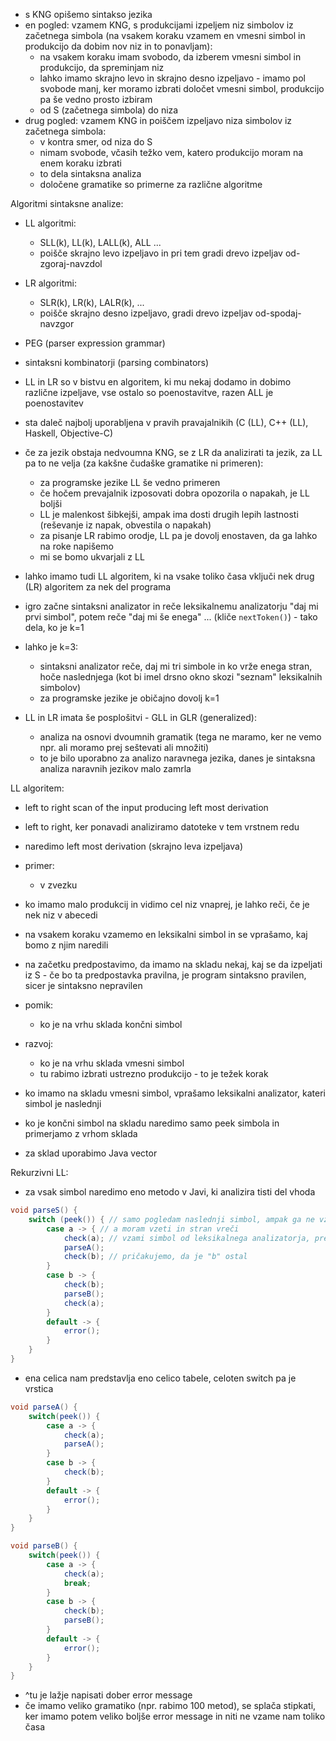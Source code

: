 - s KNG opišemo sintakso jezika
- en pogled: vzamem KNG, s produkcijami izpeljem niz simbolov iz začetnega simbola  (na vsakem koraku vzamem en vmesni simbol in produkcijo da dobim nov niz in to ponavljam):
	- na vsakem koraku imam svobodo, da izberem vmesni simbol in produkcijo, da spreminjam niz
	- lahko imamo skrajno levo in skrajno desno izpeljavo - imamo pol svobode manj, ker moramo izbrati določet vmesni simbol, produkcijo pa še vedno prosto izbiram
	- od S (začetnega simbola) do niza
- drug pogled: vzamem KNG in poiščem izpeljavo niza simbolov iz začetnega simbola:
	- v kontra smer, od niza do S
	- nimam svobode, včasih težko vem, katero produkcijo moram na enem koraku izbrati
	- to dela sintaksna analiza
	- določene gramatike so primerne za različne algoritme

Algoritmi sintaksne analize:
- LL algoritmi:
	- SLL(k), LL(k), LALL(k), ALL ...
	- poišče skrajno levo izpeljavo in pri tem gradi drevo izpeljav od-zgoraj-navzdol
- LR algoritmi:
	- SLR(k), LR(k), LALR(k), ...
	- poišče skrajno desno izpeljavo, gradi drevo izpeljav od-spodaj-navzgor
- PEG (parser expression grammar)
- sintaksni kombinatorji (parsing combinators)

- LL in LR so v bistvu en algoritem, ki mu nekaj dodamo in dobimo različne izpeljave, vse ostalo so poenostavitve, razen ALL je poenostavitev
- sta daleč najbolj uporabljena v pravih pravajalnikih (C (LL), C++ (LL), Haskell, Objective-C)
- če za jezik obstaja nedvoumna KNG, se z LR da analizirati ta jezik, za LL pa to ne velja (za kakšne čudaške gramatike ni primeren):
	- za programske jezike LL še vedno primeren
	- če hočem prevajalnik izposovati dobra opozorila o napakah, je LL boljši
	- LL je malenkost šibkejši, ampak ima dosti drugih lepih lastnosti (reševanje iz napak, obvestila o napakah)
	- za pisanje LR rabimo orodje, LL pa je dovolj enostaven, da ga lahko na roke napišemo
	- mi se bomo ukvarjali z LL

- lahko imamo tudi LL algoritem, ki na vsake toliko časa vključi nek drug (LR) algoritem za nek del  programa

- igro začne sintaksni analizator in reče leksikalnemu analizatorju "daj mi prvi simbol", potem reče "daj mi še enega" ... (kliče `nextToken()`) - tako dela, ko je k=1
- lahko je k=3:
	- sintaksni analizator reče, daj mi tri simbole in ko vrže enega stran, hoče naslednjega (kot bi imel drsno okno skozi "seznam" leksikalnih simbolov)
	- za programske jezike je običajno dovolj k=1

- LL in LR imata še posplošitvi - GLL in GLR (generalized):
	- analiza na osnovi dvoumnih gramatik (tega ne maramo, ker ne vemo npr. ali moramo prej seštevati ali množiti)
	- to je bilo uporabno za analizo naravnega jezika, danes je sintaksna analiza naravnih jezikov malo zamrla

LL algoritem:
- left to right scan of the input producing left most derivation
- left to right, ker ponavadi analiziramo datoteke v tem vrstnem redu
- naredimo left most derivation (skrajno leva izpeljava)
- primer:
	- v zvezku
- ko imamo malo produkcij in vidimo cel niz vnaprej, je lahko reči, če je nek niz v abecedi
- na vsakem koraku vzamemo en leksikalni simbol in se vprašamo, kaj bomo z njim naredili
- na začetku predpostavimo, da imamo na skladu nekaj, kaj se da izpeljati iz S - če bo ta predpostavka pravilna, je program sintaksno pravilen, sicer je sintaksno nepravilen
- pomik:
	- ko je na vrhu sklada končni simbol
- razvoj:
	- ko je na vrhu sklada vmesni simbol
	- tu rabimo izbrati ustrezno produkcijo - to je težek korak

- ko imamo na skladu vmesni simbol, vprašamo leksikalni analizator, kateri simbol je naslednji
- ko je končni simbol na skladu  naredimo samo peek simbola in primerjamo z vrhom sklada
- za sklad uporabimo Java vector

Rekurzivni LL:
- za vsak simbol naredimo eno metodo v Javi, ki analizira tisti del vhoda
```java
void parseS() {
	switch (peek()) { // samo pogledam naslednji simbol, ampak ga ne vzamem
		case a -> { // a moram vzeti in stran vreči
			check(a); // vzami simbol od leksikalnega analizatorja, preveri, da je res "a" in ga vrže stran
			parseA();
			check(b); // pričakujemo, da je "b" ostal
		}
		case b -> {
			check(b);
			parseB();
			check(a);
		}
		default -> {
			error();
		}
	}
}
```
- ena celica nam predstavlja eno celico tabele, celoten switch pa je vrstica

```java
void parseA() {
	switch(peek()) {
		case a -> {
			check(a);
			parseA();
		}
		case b -> {
			check(b);
		}
		default -> {
			error();
		}
	}
}
```

```java
void parseB() {
	switch(peek()) {
		case a -> {
			check(a);
			break;
		}
		case b -> {
			check(b);
			parseB();
		}
		default -> {
			error();
		}
	}
}
```
- ^tu je lažje napisati dober error message
- če imamo veliko gramatiko (npr. rabimo 100 metod), se splača stipkati, ker imamo potem veliko boljše error message in niti ne vzame nam toliko časa
